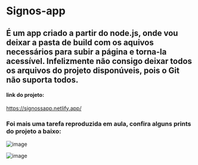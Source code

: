 # Signos-app
## É um app criado a partir do node.js, onde vou deixar a pasta de build com os aquivos necessários para subir a página e torna-la acessível. Infelizmente não consigo deixar todos os arquivos do projeto disponúveis, pois o Git não suporta todos.
#### link do projeto: 
https://signossapp.netlify.app/
### Foi mais uma tarefa reproduzida em aula, confira alguns prints do projeto a baixo:

![image](https://user-images.githubusercontent.com/71889159/111327230-f7068180-864b-11eb-92d6-4a8b4ab29d16.png)


![image](https://user-images.githubusercontent.com/71889159/111327415-21583f00-864c-11eb-931f-c26a189034a4.png)
